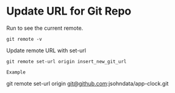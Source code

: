 # Update URL for Git Repo
Run to see the current remote.
```
git remote -v
```

Update remote URL with set-url
```
git remote set-url origin insert_new_git_url

Example
```
git remote set-url origin git@github.com:jsohndata/app-clock.git
```